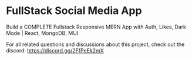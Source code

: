 # FullStack Social Media App

Build a COMPLETE Fullstack Responsive MERN App with Auth, Likes, Dark Mode | React, MongoDB, MUI



For all related questions and discussions about this project, check out the discord: https://discord.gg/2FfPeEk2mX

